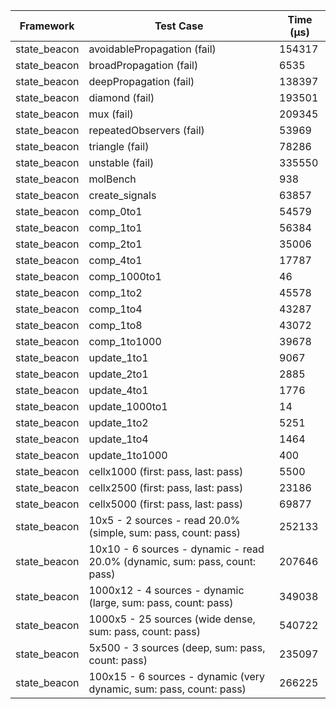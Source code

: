 | Framework | Test Case | Time (μs) |
| --- | --- | --- |
| state_beacon | avoidablePropagation (fail) | 154317 |
| state_beacon | broadPropagation (fail) | 6535 |
| state_beacon | deepPropagation (fail) | 138397 |
| state_beacon | diamond (fail) | 193501 |
| state_beacon | mux (fail) | 209345 |
| state_beacon | repeatedObservers (fail) | 53969 |
| state_beacon | triangle (fail) | 78286 |
| state_beacon | unstable (fail) | 335550 |
| state_beacon | molBench | 938 |
| state_beacon | create_signals | 63857 |
| state_beacon | comp_0to1 | 54579 |
| state_beacon | comp_1to1 | 56384 |
| state_beacon | comp_2to1 | 35006 |
| state_beacon | comp_4to1 | 17787 |
| state_beacon | comp_1000to1 | 46 |
| state_beacon | comp_1to2 | 45578 |
| state_beacon | comp_1to4 | 43287 |
| state_beacon | comp_1to8 | 43072 |
| state_beacon | comp_1to1000 | 39678 |
| state_beacon | update_1to1 | 9067 |
| state_beacon | update_2to1 | 2885 |
| state_beacon | update_4to1 | 1776 |
| state_beacon | update_1000to1 | 14 |
| state_beacon | update_1to2 | 5251 |
| state_beacon | update_1to4 | 1464 |
| state_beacon | update_1to1000 | 400 |
| state_beacon | cellx1000 (first: pass, last: pass) | 5500 |
| state_beacon | cellx2500 (first: pass, last: pass) | 23186 |
| state_beacon | cellx5000 (first: pass, last: pass) | 69877 |
| state_beacon | 10x5 - 2 sources - read 20.0% (simple, sum: pass, count: pass) | 252133 |
| state_beacon | 10x10 - 6 sources - dynamic - read 20.0% (dynamic, sum: pass, count: pass) | 207646 |
| state_beacon | 1000x12 - 4 sources - dynamic (large, sum: pass, count: pass) | 349038 |
| state_beacon | 1000x5 - 25 sources (wide dense, sum: pass, count: pass) | 540722 |
| state_beacon | 5x500 - 3 sources (deep, sum: pass, count: pass) | 235097 |
| state_beacon | 100x15 - 6 sources - dynamic (very dynamic, sum: pass, count: pass) | 266225 |
